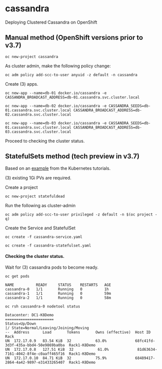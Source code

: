 # cassandra
Deploying Clustered Cassandra on OpenShift

## Manual method (OpenShift versions prior to v3.7)
```oc new-project cassandra```

As cluster admin, make the following policy change:

```oc adm policy add-scc-to-user anyuid -z default -n cassandra```

Create (3) apps.

```oc new-app --name=db-01 docker.io/cassandra -e CASSANDRA_BROADCAST_ADDRESS=db-01.cassandra.svc.cluster.local```

```oc new-app --name=db-02 docker.io/cassandra -e CASSANDRA_SEEDS=db-01.cassandra.svc.cluster.local CASSANDRA_BROADCAST_ADDRESS=db-02.cassandra.svc.cluster.local```

```oc new-app --name=db-03 docker.io/cassandra -e CASSANDRA_SEEDS=db-01.cassandra.svc.cluster.local CASSANDRA_BROADCAST_ADDRESS=db-03.cassandra.svc.cluster.local```

Proceed to checking the cluster status.

## StatefulSets method (tech preview in v3.7)

Based on an [example](https://kubernetes.io/docs/tutorials/stateful-application/cassandra/)
from the Kubernetes tutorials.

(3) existing 1Gi PVs are required.

Create a project

``` oc new-project statefuldead ```

Run the following as cluster-admin

```oc adm policy add-scc-to-user privileged -z default -n $(oc project -q)```

Create the Service and StatefulSet

```oc create -f cassandra-service.yaml```

```oc create -f cassandra-statefulset.yaml```


#### Checking the cluster status.

Wait for (3) cassandra pods to become ready. 

```oc get pods```

```
NAME          READY     STATUS    RESTARTS   AGE
cassandra-0   1/1       Running   0          1h
cassandra-1   1/1       Running   0          59m
cassandra-2   1/1       Running   0          58m

oc rsh cassandra-0 nodetool status

Datacenter: DC1-K8Demo
======================
Status=Up/Down
|/ State=Normal/Leaving/Joining/Moving
--  Address      Load       Tokens       Owns (effective)  Host ID                               Rack
UN  172.17.0.9   83.54 KiB  32           63.0%             68fc41fd-3d3f-435a-bbd4-50e9869ba0ba  Rack1-K8Demo
UN  172.17.0.8   127.51 KiB  32           61.0%             81d63634-7161-4042-8f4e-c0aaff465f16  Rack1-K8Demo
UN  172.17.0.10  84.71 KiB  32           75.9%             68489417-2864-4a42-9897-e31433265407  Rack1-K8Demo
```

